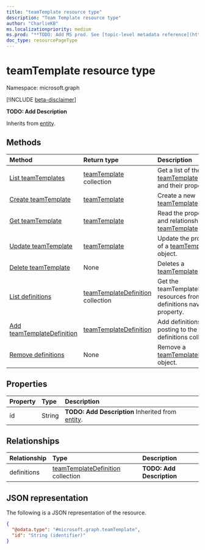 ```yaml
---
title: "teamTemplate resource type"
description: "Team Template resource type"
author: "CharlieKB"
ms.localizationpriority: medium
ms.prod: "**TODO: Add MS prod. See [topic-level metadata reference](https://aka.ms/msgo?pagePath=API/Document/Guidelines/Metadata)**"
doc_type: resourcePageType
---
```


# teamTemplate resource type

Namespace: microsoft.graph

[!INCLUDE [beta-disclaimer](../../includes/beta-disclaimer.md)]

**TODO: Add Description**


Inherits from [entity](../resources/entity.md).

## Methods
|Method|Return type|Description|
|:---|:---|:---|
|[List teamTemplates](../api/teamwork-list-teamtemplates.md)|[teamTemplate](../resources/teamtemplate.md) collection|Get a list of the [teamTemplate](../resources/teamtemplate.md) objects and their properties.|
|[Create teamTemplate](../api/teamwork-post-teamtemplates.md)|[teamTemplate](../resources/teamtemplate.md)|Create a new [teamTemplate](../resources/teamtemplate.md) object.|
|[Get teamTemplate](../api/teamtemplate-get.md)|[teamTemplate](../resources/teamtemplate.md)|Read the properties and relationships of a [teamTemplate](../resources/teamtemplate.md) object.|
|[Update teamTemplate](../api/teamtemplate-update.md)|[teamTemplate](../resources/teamtemplate.md)|Update the properties of a [teamTemplate](../resources/teamtemplate.md) object.|
|[Delete teamTemplate](../api/teamwork-delete-teamtemplates.md)|None|Deletes a [teamTemplate](../resources/teamtemplate.md) object.|
|[List definitions](../api/teamtemplate-list-definitions.md)|[teamTemplateDefinition](../resources/teamtemplatedefinition.md) collection|Get the teamTemplateDefinition resources from the definitions navigation property.|
|[Add teamTemplateDefinition](../api/teamtemplate-post-definitions.md)|[teamTemplateDefinition](../resources/teamtemplatedefinition.md)|Add definitions by posting to the definitions collection.|
|[Remove definitions](../api/teamtemplate-delete-definitions.md)|None|Remove a [teamTemplateDefinition](../resources/teamtemplatedefinition.md) object.|

## Properties
|Property|Type|Description|
|:---|:---|:---|
|id|String|**TODO: Add Description** Inherited from [entity](../resources/entity.md).|

## Relationships
|Relationship|Type|Description|
|:---|:---|:---|
|definitions|[teamTemplateDefinition](../resources/teamtemplatedefinition.md) collection|**TODO: Add Description**|

## JSON representation
The following is a JSON representation of the resource.
<!-- {
  "blockType": "resource",
  "keyProperty": "id",
  "@odata.type": "microsoft.graph.teamTemplate",
  "baseType": "microsoft.graph.entity",
  "openType": false
}
-->
``` json
{
  "@odata.type": "#microsoft.graph.teamTemplate",
  "id": "String (identifier)"
}
```

